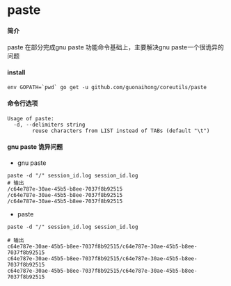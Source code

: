 # paste

#### 简介
paste 在部分完成gnu paste 功能命令基础上，主要解决gnu paste一个很诡异的问题

#### install
```
env GOPATH=`pwd` go get -u github.com/guonaihong/coreutils/paste
```

#### 命令行选项
```console
Usage of paste:
  -d, --delimiters string
    	reuse characters from LIST instead of TABs (default "\t")
```

#### gnu paste 诡异问题
* gnu paste
```
paste -d "/" session_id.log session_id.log
# 输出
/c64e787e-30ae-45b5-b8ee-7037f8b92515
/c64e787e-30ae-45b5-b8ee-7037f8b92515
/c64e787e-30ae-45b5-b8ee-7037f8b92515
```

* paste
```
paste -d "/" session_id.log session_id.log

# 输出
c64e787e-30ae-45b5-b8ee-7037f8b92515/c64e787e-30ae-45b5-b8ee-7037f8b92515
c64e787e-30ae-45b5-b8ee-7037f8b92515/c64e787e-30ae-45b5-b8ee-7037f8b92515
c64e787e-30ae-45b5-b8ee-7037f8b92515/c64e787e-30ae-45b5-b8ee-7037f8b92515
```
